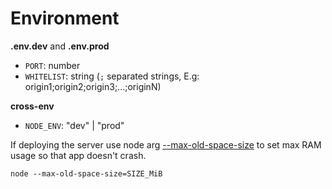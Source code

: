 # Environment

**.env.dev** and **.env.prod**

- `PORT`: number
- `WHITELIST`: string (`;` separated strings, E.g: origin1;origin2;origin3;...;originN)

**cross-env**

- `NODE_ENV`: "dev" | "prod"

If deploying the server use node arg [--max-old-space-size](https://nodejs.org/api/cli.html#--max-old-space-sizesize-in-mib) to set max RAM usage so that app doesn't crash.

```
node --max-old-space-size=SIZE_MiB
```